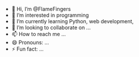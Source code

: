 - 👋 Hi, I’m @FlameFingers
- 👀 I’m interested in programming 
- 🌱 I’m currently learning Python, web development, 
- 💞️ I’m looking to collaborate on ...
- 📫 How to reach me ...
- 😄 Pronouns: ...
- ⚡ Fun fact: ...

<!---
FlameFingers/FlameFingers is a ✨ special ✨ repository because its `README.md` (this file) appears on your GitHub profile.
You can click the Preview link to take a look at your changes.
--->
